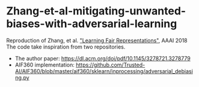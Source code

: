 # Zhang-et-al-mitigating-unwanted-biases-with-adversarial-learning

Reproduction of Zhang, et al. ["Learning Fair Representations"](https://dl.acm.org/doi/pdf/10.1145/3278721.3278779), AAAI 2018
The code take inspiration from two repositories.
- The author paper: https://dl.acm.org/doi/pdf/10.1145/3278721.3278779
- AIF360 implementation: https://github.com/Trusted-AI/AIF360/blob/master/aif360/sklearn/inprocessing/adversarial_debiasing.py

